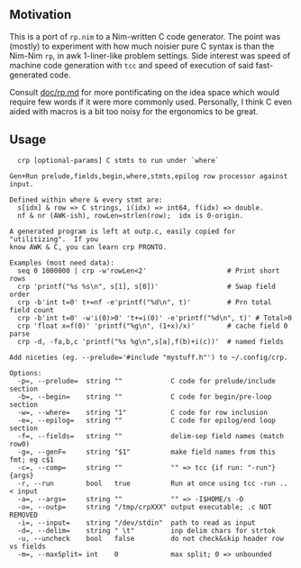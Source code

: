 Motivation
----------

This is a port of `rp.nim` to a Nim-written C code generator.  The point was
(mostly) to experiment with how much noisier pure C syntax is than the Nim-Nim
`rp`, in awk 1-liner-like problem settings.  Side interest was speed of machine
code generation with `tcc` and speed of execution of said fast-generated code.

Consult [doc/rp.md](rp.md) for more pontificating on the idea space which would
require few words if it were more commonly used.  Personally, I think C even
aided with macros is a bit too noisy for the ergonomics to be great.

Usage
-----

```
  crp [optional-params] C stmts to run under `where`

Gen+Run prelude,fields,begin,where,stmts,epilog row processor against input.

Defined within where & every stmt are:
  s[idx] & row => C strings, i(idx) => int64, f(idx) => double.
  nf & nr (AWK-ish), rowLen=strlen(row);  idx is 0-origin.

A generated program is left at outp.c, easily copied for "utilitizing".  If you
know AWK & C, you can learn crp PRONTO.

Examples (most need data):
  seq 0 1000000 | crp -w'rowLen<2'                    # Print short rows
  crp 'printf("%s %s\n", s[1], s[0])'                 # Swap field order
  crp -b'int t=0' t+=nf -e'printf("%d\n", t)'         # Prn total field count
  crp -b'int t=0' -w'i(0)>0' 't+=i(0)' -e'printf("%d\n", t)' # Total>0
  crp 'float x=f(0)' 'printf("%g\n", (1+x)/x)'        # cache field 0 parse
  crp -d, -fa,b,c 'printf("%s %g\n",s[a],f(b)+i(c))'  # named fields

Add niceties (eg. --prelude='#include "mystuff.h"') to ~/.config/crp.

Options:
  -p=, --prelude=  string ""            C code for prelude/include section
  -b=, --begin=    string ""            C code for begin/pre-loop section
  -w=, --where=    string "1"           C code for row inclusion
  -e=, --epilog=   string ""            C code for epilog/end loop section
  -f=, --fields=   string ""            delim-sep field names (match row0)
  -g=, --genF=     string "$1"          make field names from this fmt; eg c$1
  -c=, --comp=     string ""            "" => tcc {if run: "-run"} {args}
  -r, --run        bool   true          Run at once using tcc -run .. < input
  -a=, --args=     string ""            "" => -I$HOME/s -O
  -o=, --outp=     string "/tmp/crpXXX" output executable; .c NOT REMOVED
  -i=, --input=    string "/dev/stdin"  path to read as input
  -d=, --delim=    string " \t"         inp delim chars for strtok
  -u, --uncheck    bool   false         do not check&skip header row vs fields
  -m=, --maxSplit= int    0             max split; 0 => unbounded
```

